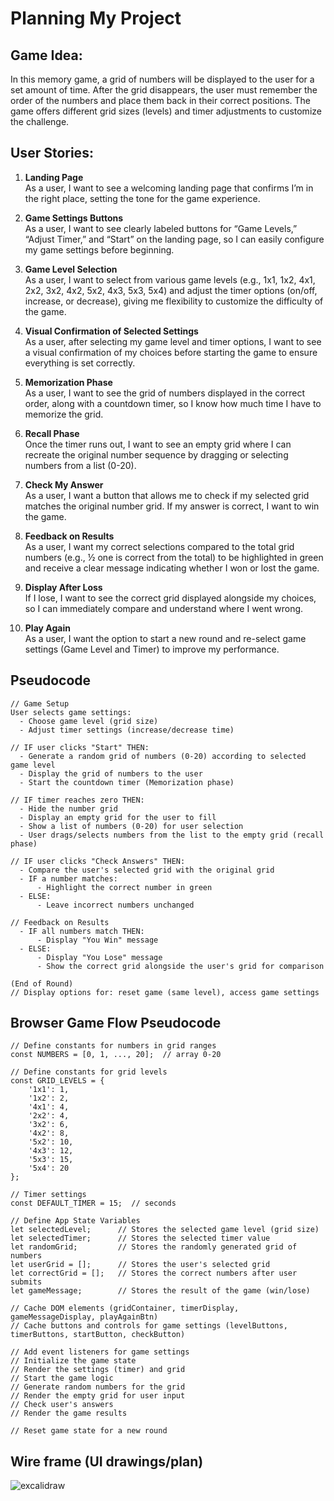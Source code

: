 # Planning My Project

## Game Idea:
In this memory game, a grid of numbers will be displayed to the user for a set amount of time. After the grid disappears, the user must remember the order of the numbers and place them back in their correct positions. The game offers different grid sizes (levels) and timer adjustments to customize the challenge.

## User Stories:

1. **Landing Page**  
   As a user, I want to see a welcoming landing page that confirms I’m in the right place, setting the tone for the game experience.
   
2. **Game Settings Buttons**  
   As a user, I want to see clearly labeled buttons for “Game Levels,” “Adjust Timer,” and “Start” on the landing page, so I can easily configure my game settings before beginning.
   
3. **Game Level Selection**  
   As a user, I want to select from various game levels (e.g., 1x1, 1x2, 4x1, 2x2, 3x2, 4x2, 5x2, 4x3, 5x3, 5x4) and adjust the timer options (on/off, increase, or decrease), giving me flexibility to customize the difficulty of the game.
   
4. **Visual Confirmation of Selected Settings**  
   As a user, after selecting my game level and timer options, I want to see a visual confirmation of my choices before starting the game to ensure everything is set correctly.
   
5. **Memorization Phase**  
   As a user, I want to see the grid of numbers displayed in the correct order, along with a countdown timer, so I know how much time I have to memorize the grid.
   
6. **Recall Phase**  
   Once the timer runs out, I want to see an empty grid where I can recreate the original number sequence by dragging or selecting numbers from a list (0-20).
   
7. **Check My Answer**  
   As a user, I want a button that allows me to check if my selected grid matches the original number grid. If my answer is correct, I want to win the game.
   
8. **Feedback on Results**  
   As a user, I want my correct selections compared to the total grid numbers (e.g., ½ one is correct from the total) to be highlighted in green and receive a clear message indicating whether I won or lost the game.
   
9. **Display After Loss**  
   If I lose, I want to see the correct grid displayed alongside my choices, so I can immediately compare and understand where I went wrong.
   
10. **Play Again**  
    As a user, I want the option to start a new round and re-select game settings (Game Level and Timer) to improve my performance.


## Pseudocode

```pseudo
// Game Setup
User selects game settings:
  - Choose game level (grid size)
  - Adjust timer settings (increase/decrease time)

// IF user clicks "Start" THEN:
  - Generate a random grid of numbers (0-20) according to selected game level
  - Display the grid of numbers to the user
  - Start the countdown timer (Memorization phase)
  
// IF timer reaches zero THEN:
  - Hide the number grid
  - Display an empty grid for the user to fill
  - Show a list of numbers (0-20) for user selection
  - User drags/selects numbers from the list to the empty grid (recall phase)
  
// IF user clicks "Check Answers" THEN:
  - Compare the user's selected grid with the original grid
  - IF a number matches:
      - Highlight the correct number in green
  - ELSE:
      - Leave incorrect numbers unchanged
  
// Feedback on Results
  - IF all numbers match THEN:
      - Display "You Win" message
  - ELSE:
      - Display "You Lose" message
      - Show the correct grid alongside the user's grid for comparison
  
(End of Round)
// Display options for: reset game (same level), access game settings

```

## Browser Game Flow Pseudocode

``` pseudo
// Define constants for numbers in grid ranges
const NUMBERS = [0, 1, ..., 20];  // array 0-20

// Define constants for grid levels
const GRID_LEVELS = { 
    '1x1': 1, 
    '1x2': 2, 
    '4x1': 4, 
    '2x2': 4, 
    '3x2': 6, 
    '4x2': 8, 
    '5x2': 10, 
    '4x3': 12, 
    '5x3': 15, 
    '5x4': 20 
};

// Timer settings
const DEFAULT_TIMER = 15;  // seconds

// Define App State Variables
let selectedLevel;      // Stores the selected game level (grid size)
let selectedTimer;      // Stores the selected timer value
let randomGrid;         // Stores the randomly generated grid of numbers
let userGrid = [];      // Stores the user's selected grid
let correctGrid = [];   // Stores the correct numbers after user submits
let gameMessage;        // Stores the result of the game (win/lose)

// Cache DOM elements (gridContainer, timerDisplay, gameMessageDisplay, playAgainBtn)
// Cache buttons and controls for game settings (levelButtons, timerButtons, startButton, checkButton)

// Add event listeners for game settings
// Initialize the game state
// Render the settings (timer) and grid
// Start the game logic
// Generate random numbers for the grid
// Render the empty grid for user input
// Check user's answers
// Render the game results

// Reset game state for a new round
```

## Wire frame (UI drawings/plan)
![excalidraw](Untitled-2024-10-01-0944.png/Untitled-2024-10-01-0944.png)
